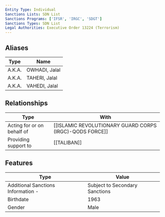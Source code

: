 ```yaml
---
Entity Type: Individual
Sanctions Lists: SDN List
Sanctions Programs: ['IFSR', 'IRGC', 'SDGT']
Sanctions Types: SDN List
Legal Authorities: Executive Order 13224 (Terrorism)
---
```


## Aliases
| Type  | Name      | 
|-------|-----------|
| A.K.A. | OWHADI, Jalal |
| A.K.A. | TAHERI, Jalal |
| A.K.A. | VAHEDI, Jalal |

## Relationships
| Type  | With      | 
|-------|-----------|
| Acting for or on behalf of | [[ISLAMIC REVOLUTIONARY GUARD CORPS (IRGC)-QODS FORCE]] |
| Providing support to | [[TALIBAN]] |

## Features
| Type  | Value      |
|-------|------------|
| Additional Sanctions Information - | Subject to Secondary Sanctions |
| Birthdate | 1963 |
| Gender | Male |
